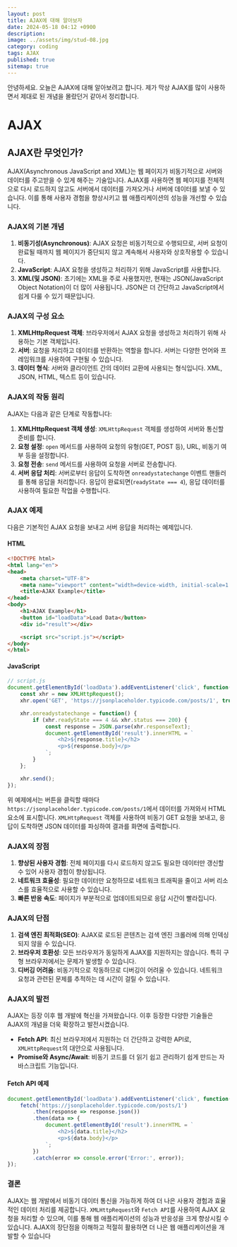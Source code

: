 ```yaml
---
layout: post
title: AJAX에 대해 알아보자
date: 2024-05-18 04:12 +0900
description: 
image: ../assets/img/stud-08.jpg
category: coding
tags: AJAX
published: true
sitemap: true
---
```


안녕하세요. 오늘은 AJAX에 대해 알아보려고 합니다. 제가 막상 AJAX를 많이 사용하면서 제대로 된 개념을 몰랐던거 같아서 정리합니다.

# AJAX

## AJAX란 무엇인가?

AJAX(Asynchronous JavaScript and XML)는 웹 페이지가 비동기적으로 서버와 데이터를 주고받을 수 있게 해주는 기술입니다. AJAX를 사용하면 웹 페이지를 전체적으로 다시 로드하지 않고도 서버에서 데이터를 가져오거나 서버에 데이터를 보낼 수 있습니다. 이를 통해 사용자 경험을 향상시키고 웹 애플리케이션의 성능을 개선할 수 있습니다.

### AJAX의 기본 개념

1. **비동기성(Asynchronous)**: AJAX 요청은 비동기적으로 수행되므로, 서버 요청이 완료될 때까지 웹 페이지가 중단되지 않고 계속해서 사용자와 상호작용할 수 있습니다.
2. **JavaScript**: AJAX 요청을 생성하고 처리하기 위해 JavaScript를 사용합니다.
3. **XML(및 JSON)**: 초기에는 XML을 주로 사용했지만, 현재는 JSON(JavaScript Object Notation)이 더 많이 사용됩니다. JSON은 더 간단하고 JavaScript에서 쉽게 다룰 수 있기 때문입니다.

### AJAX의 구성 요소

1. **XMLHttpRequest 객체**: 브라우저에서 AJAX 요청을 생성하고 처리하기 위해 사용하는 기본 객체입니다.
2. **서버**: 요청을 처리하고 데이터를 반환하는 역할을 합니다. 서버는 다양한 언어와 프레임워크를 사용하여 구현될 수 있습니다.
3. **데이터 형식**: 서버와 클라이언트 간의 데이터 교환에 사용되는 형식입니다. XML, JSON, HTML, 텍스트 등이 있습니다.

### AJAX의 작동 원리

AJAX는 다음과 같은 단계로 작동합니다:

1. **XMLHttpRequest 객체 생성**: `XMLHttpRequest` 객체를 생성하여 서버와 통신할 준비를 합니다.
2. **요청 설정**: `open` 메서드를 사용하여 요청의 유형(GET, POST 등), URL, 비동기 여부 등을 설정합니다.
3. **요청 전송**: `send` 메서드를 사용하여 요청을 서버로 전송합니다.
4. **서버 응답 처리**: 서버로부터 응답이 도착하면 `onreadystatechange` 이벤트 핸들러를 통해 응답을 처리합니다. 응답이 완료되면(`readyState === 4`), 응답 데이터를 사용하여 필요한 작업을 수행합니다.

### AJAX 예제

다음은 기본적인 AJAX 요청을 보내고 서버 응답을 처리하는 예제입니다.

#### HTML

```html
<!DOCTYPE html>
<html lang="en">
<head>
    <meta charset="UTF-8">
    <meta name="viewport" content="width=device-width, initial-scale=1.0">
    <title>AJAX Example</title>
</head>
<body>
    <h1>AJAX Example</h1>
    <button id="loadData">Load Data</button>
    <div id="result"></div>

    <script src="script.js"></script>
</body>
</html>
```

#### JavaScript

```javascript
// script.js
document.getElementById('loadData').addEventListener('click', function() {
    const xhr = new XMLHttpRequest();
    xhr.open('GET', 'https://jsonplaceholder.typicode.com/posts/1', true);

    xhr.onreadystatechange = function() {
        if (xhr.readyState === 4 && xhr.status === 200) {
            const response = JSON.parse(xhr.responseText);
            document.getElementById('result').innerHTML = `
                <h2>${response.title}</h2>
                <p>${response.body}</p>
            `;
        }
    };

    xhr.send();
});
```

위 예제에서는 버튼을 클릭할 때마다 `https://jsonplaceholder.typicode.com/posts/1`에서 데이터를 가져와서 HTML 요소에 표시합니다. `XMLHttpRequest` 객체를 사용하여 비동기 GET 요청을 보내고, 응답이 도착하면 JSON 데이터를 파싱하여 결과를 화면에 출력합니다.

### AJAX의 장점

1. **향상된 사용자 경험**: 전체 페이지를 다시 로드하지 않고도 필요한 데이터만 갱신할 수 있어 사용자 경험이 향상됩니다.
2. **네트워크 효율성**: 필요한 데이터만 요청하므로 네트워크 트래픽을 줄이고 서버 리소스를 효율적으로 사용할 수 있습니다.
3. **빠른 반응 속도**: 페이지가 부분적으로 업데이트되므로 응답 시간이 빨라집니다.

### AJAX의 단점

1. **검색 엔진 최적화(SEO)**: AJAX로 로드된 콘텐츠는 검색 엔진 크롤러에 의해 인덱싱되지 않을 수 있습니다.
2. **브라우저 호환성**: 모든 브라우저가 동일하게 AJAX를 지원하지는 않습니다. 특히 구형 브라우저에서는 문제가 발생할 수 있습니다.
3. **디버깅 어려움**: 비동기적으로 작동하므로 디버깅이 어려울 수 있습니다. 네트워크 요청과 관련된 문제를 추적하는 데 시간이 걸릴 수 있습니다.

### AJAX의 발전

AJAX는 등장 이후 웹 개발에 혁신을 가져왔습니다. 이후 등장한 다양한 기술들은 AJAX의 개념을 더욱 확장하고 발전시켰습니다.

- **Fetch API**: 최신 브라우저에서 지원하는 더 간단하고 강력한 API로, `XMLHttpRequest`의 대안으로 사용됩니다.
- **Promise와 Async/Await**: 비동기 코드를 더 읽기 쉽고 관리하기 쉽게 만드는 자바스크립트 기능입니다.

#### Fetch API 예제

```javascript
document.getElementById('loadData').addEventListener('click', function() {
    fetch('https://jsonplaceholder.typicode.com/posts/1')
        .then(response => response.json())
        .then(data => {
            document.getElementById('result').innerHTML = `
                <h2>${data.title}</h2>
                <p>${data.body}</p>
            `;
        })
        .catch(error => console.error('Error:', error));
});
```

### 결론

AJAX는 웹 개발에서 비동기 데이터 통신을 가능하게 하여 더 나은 사용자 경험과 효율적인 데이터 처리를 제공합니다. `XMLHttpRequest`와 `Fetch API`를 사용하여 AJAX 요청을 처리할 수 있으며, 이를 통해 웹 애플리케이션의 성능과 반응성을 크게 향상시킬 수 있습니다. AJAX의 장단점을 이해하고 적절히 활용하면 더 나은 웹 애플리케이션을 개발할 수 있습니다